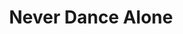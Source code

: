 ---
pid: LLA38
title: Never Dance Alone
location_transcription: 
zipcode: 
outside_phl: 
neighborhood: 
age: '21'
age_range: 20-29
instagram: 
image_file_name: LLA_38.jpg
proposal_transcription: Attraction --> People can always have something to dance with
  and don't have to feel ashamed in public. Some how takes the movement of many dancers
  and projects it within the monument. Has Built in sound system. More space for multiple
  people. Open on either side. Control music within monument.
topic: Music,Technology
topic_summary: 0, 0
type: Interactive,Concrete,Projection
keywords_other: 
credit: 
image_labels: 
twitter: 
facebook: 
permalink: "/monuments/lla38/"
layout: item-page
---